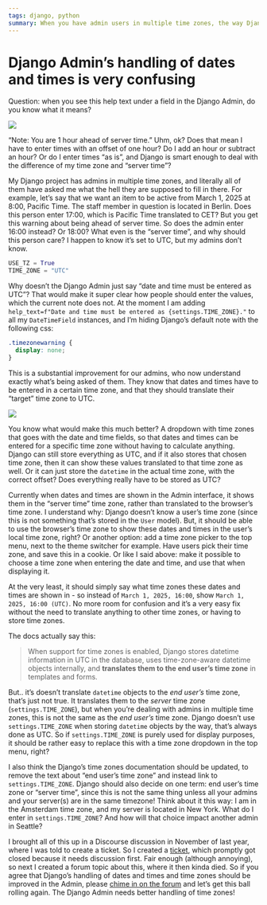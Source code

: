 ```yaml
---
tags: django, python
summary: When you have admin users in multiple time zones, the way Django handles the input and display of dates and times is causing confusion. Here’s how you can improve things.
---
```


# Django Admin’s handling of dates and times is very confusing

Question: when you see this help text under a field in the Django Admin, do you know what it means?

![](/articles/images/django-admin-datetime.png)

“Note: You are 1 hour ahead of server time.” Uhm, ok? Does that mean I have to enter times with an offset of one hour? Do I add an hour or subtract an hour? Or do I enter times “as is”, and Django is smart enough to deal with the difference of my time zone and “server time”?

My Django project has admins in multiple time zones, and literally all of them have asked me what the hell they are supposed to fill in there. For example, let’s say that we want an item to be active from March 1, 2025 at 8:00, Pacific Time. The staff member in question is located in Berlin. Does this person enter 17:00, which is Pacific Time translated to CET? But you get this warning about being ahead of server time. So does the admin enter 16:00 instead? Or 18:00? What even is the “server time”, and why should this person care? I happen to know it’s set to UTC, but my admins don’t know.

```python
USE_TZ = True
TIME_ZONE = "UTC"
```

Why doesn’t the Django Admin just say “date and time must be entered as UTC”? That would make it super clear how people should enter the values, which the current note does not. At the moment I am adding `help_text=f"Date and time must be entered as {settings.TIME_ZONE}."` to all my `DateTimeField` instances, and I’m hiding Django’s default note with the following css:

```css
.timezonewarning { 
  display: none; 
}
```

This is a substantial improvement for our admins, who now understand exactly what’s being asked of them. They know that dates and times have to be entered in a certain time zone, and that they should translate their “target” time zone to UTC.

![](/articles/images/django-admin-datetime-after.png)

You know what would make this much better? A dropdown with time zones that goes with the date and time fields, so that dates and times can be entered for a specific time zone without having to calculate anything. Django can still store everything as UTC, and if it also stores that chosen time zone, then it can show these values translated to that time zone as well. Or it can just store the `datetime` in the actual time zone, with the correct offset? Does everything really have to be stored as UTC?

Currently when dates and times are shown in the Admin interface, it shows them in the “server time” time zone, rather than translated to the browser’s time zone. I understand why: Django doesn’t know a user’s time zone (since this is not something that’s stored in the `User` model). But, it should be able to use the browser’s time zone to show these dates and times in the user’s local time zone, right? Or another option: add a time zone picker to the top menu, next to the theme switcher for example. Have users pick their time zone, and save this in a cookie. Or like I said above: make it possible to choose a time zone when entering the date and time, and use that when displaying it.

At the very least, it should simply say what time zones these dates and times are shown in - so instead of `March 1, 2025, 16:00`, show `March 1, 2025, 16:00 (UTC)`. No more room for confusion and it’s a very easy fix without the need to translate anything to other time zones, or having to store time zones.

The docs actually say this:

> When support for time zones is enabled, Django stores datetime information in UTC in the database, uses time-zone-aware datetime objects internally, and **translates them to the end user’s time zone** in templates and forms.

But.. it’s doesn’t translate `datetime` objects to the *end user’s* time zone, that’s just not true. It translates them to the *server* time zone (`settings.TIME_ZONE`), but when you’re dealing with admins in multiple time zones, this is not the same as the *end user’s* time zone. Django doesn’t use `settings.TIME_ZONE` when storing `datetime` objects by the way, that’s always done as UTC. So if `settings.TIME_ZONE` is purely used for display purposes, it should be rather easy to replace this with a time zone dropdown in the top menu, right?

I also think the Django’s time zones documentation should be updated, to remove the text about “end user’s time zone” and instead link to `settings.TIME_ZONE`. Django should also decide on one term: end user’s time zone or “server time”, since this is not the same thing unless all your admins and your server(s) are in the same timezone! Think about it this way: I am in the Amsterdam time zone, and my server is located in New York. What do I enter in `settings.TIME_ZONE`? And how will that choice impact another admin in Seattle?

I brought all of this up in a Discourse discussion in November of last year, where I was told to create a ticket. So I created a [ticket](https://code.djangoproject.com/ticket/35951), which promptly got closed because it needs discussion first. Fair enough (although annoying), so next I created a forum topic about this, where it then kinda died. So if you agree that Django’s handling of dates and times and time zones should be improved in the Admin, please [chime in on the forum](https://forum.djangoproject.com/t/djangos-handling-of-datetimes-in-the-admin-interface-can-be-greatly-improved/36823) and let’s get this ball rolling again. The Django Admin needs better handling of time zones!